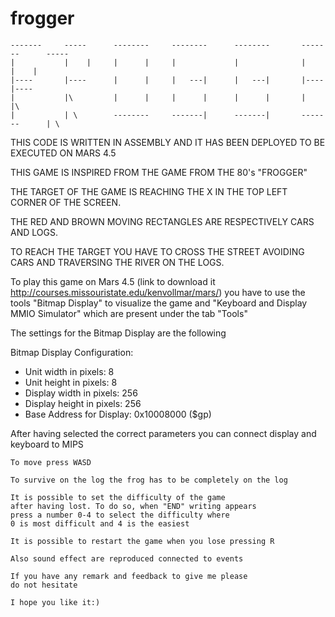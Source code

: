# frogger

	-------     -----      --------     --------      --------       -------      ----- 
	|           |    |     |      |     |             |              |            |    |
	|----       |----      |      |     |   ---|      |   ---|       |----        |---- 
	|           |\         |      |     |      |      |      |       |            |\
	|           | \        --------     -------|      -------|       -------      | \


 THIS CODE IS WRITTEN IN ASSEMBLY AND IT HAS BEEN DEPLOYED TO BE EXECUTED ON MARS 4.5

 THIS GAME IS INSPIRED FROM THE GAME FROM THE 80's "FROGGER"
 
 THE TARGET OF THE GAME IS REACHING THE X IN THE TOP LEFT CORNER OF THE SCREEN.

 THE RED AND BROWN MOVING RECTANGLES ARE RESPECTIVELY CARS AND LOGS.

 TO REACH THE TARGET YOU HAVE TO CROSS THE STREET AVOIDING CARS AND TRAVERSING THE 
 RIVER ON THE LOGS.


 To play this game on Mars 4.5 (link to download it 
 http://courses.missouristate.edu/kenvollmar/mars/) you have to use the tools "Bitmap Display"
 to visualize the game and "Keyboard and Display MMIO Simulator" which are present
 under the tab "Tools"

 The settings for the Bitmap Display are the following

 Bitmap Display Configuration:
 - Unit width in pixels: 8
 - Unit height in pixels: 8
 - Display width in pixels: 256
 - Display height in pixels: 256
 - Base Address for Display: 0x10008000 ($gp)

 After having selected the correct parameters you can connect display and keyboard to MIPS


	To move press WASD
	
	To survive on the log the frog has to be completely on the log

	It is possible to set the difficulty of the game
	after having lost. To do so, when "END" writing appears
	press a number 0-4 to select the difficulty where
	0 is most difficult and 4 is the easiest

	It is possible to restart the game when you lose pressing R

	Also sound effect are reproduced connected to events

	If you have any remark and feedback to give me please
	do not hesitate	

	I hope you like it:)


